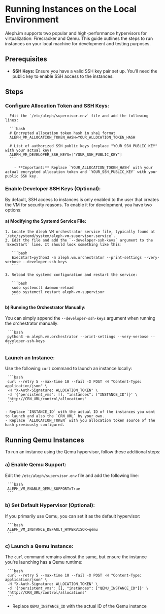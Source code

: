 # Running Instances on the Local Environment

Aleph.im supports two popular and high-performance hypervisors for virtualization: Firecracker and Qemu. This guide outlines the steps to run instances on your local machine for development and testing purposes.

## Prerequisites

- **SSH Keys:** Ensure you have a valid SSH key pair set up. You'll need the public key to enable SSH access to the instances.

## Steps

### **Configure Allocation Token and SSH Keys:**

    - Edit the `/etc/aleph/supervisor.env` file and add the following lines:

      ```bash
      # Encrypted allocation token hash in sha1 format
      ALEPH_VM_ALLOCATION_TOKEN_HASH=YOUR_ALLOCATION_TOKEN_HASH
 
      # List of authorized SSH public keys (replace "YOUR_SSH_PUBLIC_KEY" with your actual key)
      ALEPH_VM_DEVELOPER_SSH_KEYS=["YOUR_SSH_PUBLIC_KEY"]
      ```

        - **Important:** Replace `YOUR_ALLOCATION_TOKEN_HASH` with your actual encrypted allocation token and `YOUR_SSH_PUBLIC_KEY` with your public SSH key.


### **Enable Developer SSH Keys (Optional):**

   By default, SSH access to instances is only enabled to the user that creates the VM for security reasons. To enable it for development, you have two options:

   #### **a) Modifying the Systemd Service File:**

    1. Locate the Aleph VM orchestrator service file, typically found at `/etc/systemd/system/aleph-vm-supervisor.service`.
    2. Edit the file and add the `--developer-ssh-keys` argument to the `ExecStart` line. It should look something like this:

       ```bash
       ExecStart=python3 -m aleph.vm.orchestrator --print-settings --very-verbose --developer-ssh-keys
       ```

    3. Reload the systemd configuration and restart the service:

       ```bash
       sudo systemctl daemon-reload
       sudo systemctl restart aleph-vm-supervisor
       ```

   #### **b) Running the Orchestrator Manually:**

   You can simply append the `--developer-ssh-keys` argument when running the orchestrator manually:

     ```bash
     python3 -m aleph.vm.orchestrator --print-settings --very-verbose --developer-ssh-keys
     ```

### **Launch an Instance:**

   Use the following `curl` command to launch an instance locally:

     ```bash
     curl --retry 5 --max-time 10 --fail -X POST -H "Content-Type: application/json" \
     -H "X-Auth-Signature: ALLOCATION_TOKEN" \
     -d '{"persistent_vms": [], "instances": ["INSTANCE_ID"]}' \
     "http://CRN_URL/control/allocations"
     ```

    - Replace `INSTANCE_ID` with the actual ID of the instances you want to launch and also the `CRN_URL` by your own.
    - Replace `ALLOCATION_TOKEN` with you allocation token source of the hash previously configured.

## Running Qemu Instances

To run an instance using the Qemu hypervisor, follow these additional steps:

   ### **a) Enable Qemu Support:**

   Edit the `/etc/aleph/supervisor.env` file and add the following line:

     ```bash
     ALEPH_VM_ENABLE_QEMU_SUPPORT=True
     ```

   ### **b) Set Default Hypervisor (Optional):**

   If you primarily use Qemu, you can set it as the default hypervisor:

     ```bash
     ALEPH_VM_INSTANCE_DEFAULT_HYPERVISOR=qemu
     ```

   ### **c) Launch a Qemu Instance:**

   The `curl` command remains almost the same, but ensure the instance you're launching has a Qemu runtime:

     ```bash
     curl --retry 5 --max-time 10 --fail -X POST -H "Content-Type: application/json" \
     -H "X-Auth-Signature: ALLOCATION_TOKEN" \
     -d '{"persistent_vms": [], "instances": ["QEMU_INSTANCE_ID"]}' \
     "http://CRN_URL/control/allocations"
     ```
   
   - Replace `QEMU_INSTANCE_ID` with the actual ID of the Qemu instance
